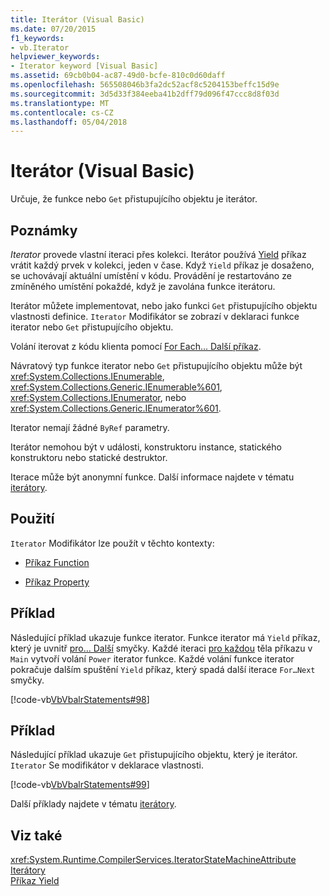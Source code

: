 ```yaml
---
title: Iterátor (Visual Basic)
ms.date: 07/20/2015
f1_keywords:
- vb.Iterator
helpviewer_keywords:
- Iterator keyword [Visual Basic]
ms.assetid: 69cb0b04-ac87-49d0-bcfe-810c0d60daff
ms.openlocfilehash: 565508046b3fa2dc52acf8c5204153beffc15d9e
ms.sourcegitcommit: 3d5d33f384eeba41b2dff79d096f47ccc8d8f03d
ms.translationtype: MT
ms.contentlocale: cs-CZ
ms.lasthandoff: 05/04/2018
---
```

# <a name="iterator-visual-basic"></a>Iterátor (Visual Basic)
Určuje, že funkce nebo `Get` přistupujícího objektu je iterátor.  
  
## <a name="remarks"></a>Poznámky  
 *Iterator* provede vlastní iteraci přes kolekci. Iterátor používá [Yield](../../../visual-basic/language-reference/statements/yield-statement.md) příkaz vrátit každý prvek v kolekci, jeden v čase. Když `Yield` příkaz je dosaženo, se uchovávají aktuální umístění v kódu. Provádění je restartováno ze zmíněného umístění pokaždé, když je zavolána funkce iterátoru.  
  
 Iterátor můžete implementovat, nebo jako funkci `Get` přistupujícího objektu vlastnosti definice. `Iterator` Modifikátor se zobrazí v deklaraci funkce iterator nebo `Get` přistupujícího objektu.  
  
 Volání iterovat z kódu klienta pomocí [For Each... Další příkaz](../../../visual-basic/language-reference/statements/for-each-next-statement.md).  
  
 Návratový typ funkce iterator nebo `Get` přistupujícího objektu může být <xref:System.Collections.IEnumerable>, <xref:System.Collections.Generic.IEnumerable%601>, <xref:System.Collections.IEnumerator>, nebo <xref:System.Collections.Generic.IEnumerator%601>.  
  
 Iterator nemají žádné `ByRef` parametry.  
  
 Iterátor nemohou být v události, konstruktoru instance, statického konstruktoru nebo statické destruktor.  
  
 Iterace může být anonymní funkce. Další informace najdete v tématu [iterátory](../../programming-guide/concepts/iterators.md).  
  
## <a name="usage"></a>Použití  
 `Iterator` Modifikátor lze použít v těchto kontexty:  
  
-   [Příkaz Function](../../../visual-basic/language-reference/statements/function-statement.md)  
  
-   [Příkaz Property](../../../visual-basic/language-reference/statements/property-statement.md)  
  
## <a name="example"></a>Příklad  
 Následující příklad ukazuje funkce iterator. Funkce iterator má `Yield` příkaz, který je uvnitř [pro... Další](../../../visual-basic/language-reference/statements/for-next-statement.md) smyčky. Každé iteraci [pro každou](../../../visual-basic/language-reference/statements/for-each-next-statement.md) těla příkazu v `Main` vytvoří volání `Power` iterator funkce. Každé volání funkce iterator pokračuje dalším spuštění `Yield` příkaz, který spadá další iterace `For…Next` smyčky.  
  
 [!code-vb[VbVbalrStatements#98](../../../visual-basic/language-reference/error-messages/codesnippet/VisualBasic/iterator_1.vb)]  
  
## <a name="example"></a>Příklad  
 Následující příklad ukazuje `Get` přistupujícího objektu, který je iterátor. `Iterator` Se modifikátor v deklarace vlastnosti.  
  
 [!code-vb[VbVbalrStatements#99](../../../visual-basic/language-reference/error-messages/codesnippet/VisualBasic/iterator_2.vb)]  
  
 Další příklady najdete v tématu [iterátory](../../programming-guide/concepts/iterators.md).  
  
## <a name="see-also"></a>Viz také  
 <xref:System.Runtime.CompilerServices.IteratorStateMachineAttribute>  
 [Iterátory](../../programming-guide/concepts/iterators.md)  
 [Příkaz Yield](../../../visual-basic/language-reference/statements/yield-statement.md)
